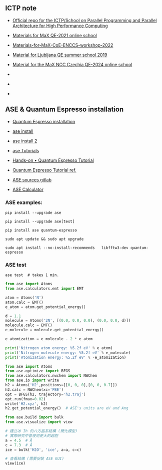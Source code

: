##  ICTP note

- [Official repo for the ICTP/School on Parallel Programming and Parallel Architecture for High Performance Computing](https://github.com/Sera91/SMR3935-2024/tree/main)

- [Materials  for MaX  QE-2021 online school](https://gitlab.com/QEF/materials-for-max-qe2021-online-school.git)

- [Materials-for-MaX-CoE-ENCCS-workshop-2022](https://gitlab.com/QEF/materials-for-max-coe-enccs-workshop-2022.git)

- [Material for Ljubljana QE summer school 2019](https://gitlab.com/QEF/material_ncc_czechia_qe_school)

- [Material for the MaX NCC Czechia QE-2024 online school](https://gitlab.com/QEF/material_ncc_czechia_qe_school.git)

- []()

- []()

- []()

## ASE & Quantum Espresso installation
- [Quantum Espresso installation](https://pranabdas.github.io/espresso/setup/install)

- [ase install](https://wiki.fysik.dtu.dk/ase/install.html)

- [ase install 2](https://pypi.org/project/ase/)

- [ase Tutorials](https://wiki.fysik.dtu.dk/ase/tutorials/tutorials.html)

- [Hands-on • Quantum Espresso Tutorial](https://pranabdas.github.io/espresso/category/hands-on/)

- [Quantum Espresso Tutorial ref.](https://pranabdas.github.io/espresso/category/hands-on/)

- [ASE sources gitlab](https://gitlab.com/ase/ase.git)

- [ASE Calculator](https://wiki.fysik.dtu.dk/ase/ase/calculators/calculators.html)

### ASE examples:
```shell
pip install --upgrade ase

pip install --upgrade ase[test]

pip install ase quantum-espresso
```
```shell
sudo apt update && sudo apt upgrade

sudo apt install --no-install-recommends   libfftw3-dev quantum-espresso
```
### ASE test

```shell
ase test  # takes 1 min.
```
```python
from ase import Atoms
from ase.calculators.emt import EMT

atom = Atoms('N')
atom.calc = EMT()
e_atom = atom.get_potential_energy()

d = 1.1
molecule = Atoms('2N', [(0.0, 0.0, 0.0), (0.0, 0.0, d)])
molecule.calc = EMT()
e_molecule = molecule.get_potential_energy()

e_atomization = e_molecule - 2 * e_atom

print('Nitrogen atom energy: %5.2f eV' % e_atom)
print('Nitrogen molecule energy: %5.2f eV' % e_molecule)
print('Atomization energy: %5.2f eV' % -e_atomization)
```

```python
from ase import Atoms
from ase.optimize import BFGS
from ase.calculators.nwchem import NWChem
from ase.io import write
h2 = Atoms('H2',positions=[[0, 0, 0],[0, 0, 0.7]])
h2.calc = NWChem(xc='PBE')
opt = BFGS(h2, trajectory='h2.traj')
opt.run(fmax=0.02)
write('H2.xyz', h2)
h2.get_potential_energy()  # ASE's units are eV and Ang
```

```python
from ase.build import bulk
from ase.visualize import view

# 建立冰 Ih 的六方晶系結構 (簡化模型)
# 實際研究中會使用更大的超胞
a = 4.5  # Å
c = 7.3  # Å
ice = bulk('H2O', 'ice', a=a, c=c)

# 查看結構 (需要安裝 ASE GUI)
view(ice)
```
